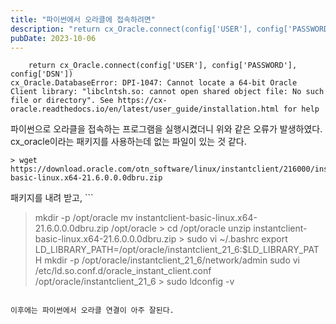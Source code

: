 ```yaml
---
title: "파이썬에서 오라클에 접속하려면"
description: "return cx_Oracle.connect(config['USER'], config['PASSWORD'], config['DSN']) cx_Oracle.DatabaseError: DPI-1047: Cannot locate a 64-bit Oracle Client library:..."
pubDate: 2023-10-06
---
```


```
    return cx_Oracle.connect(config['USER'], config['PASSWORD'], config['DSN'])
cx_Oracle.DatabaseError: DPI-1047: Cannot locate a 64-bit Oracle Client library: "libclntsh.so: cannot open shared object file: No such file or directory". See https://cx-oracle.readthedocs.io/en/latest/user_guide/installation.html for help

```

파이썬으로 오라클을 접속하는 프로그램을 실행시켰더니 위와 같은 오류가 발생하였다. cx_oracle이라는 패키지를 사용하는데 없는 파일이 있는 것 같다.
```
> wget https://download.oracle.com/otn_software/linux/instantclient/216000/instantclient-basic-linux.x64-21.6.0.0.0dbru.zip

```

패키지를 내려 받고, ```
> mkdir -p /opt/oracle
> mv instantclient-basic-linux.x64-21.6.0.0.0dbru.zip /opt/oracle > cd /opt/oracle
> unzip instantclient-basic-linux.x64-21.6.0.0.0dbru.zip > sudo vi ~/.bashrc
export LD_LIBRARY_PATH=/opt/oracle/instantclient_21_6:$LD_LIBRARY_PATH
> mkdir -p /opt/oracle/instantclient_21_6/network/admin
> sudo vi /etc/ld.so.conf.d/oracle_instant_client.conf
/opt/oracle/instantclient_21_6 > sudo ldconfig -v

```

이후에는 파이썬에서 오라클 연결이 아주 잘된다.
